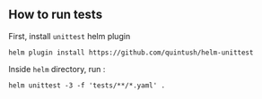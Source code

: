 ## How to run tests

First, install `unittest` helm plugin 

```shell
helm plugin install https://github.com/quintush/helm-unittest
```

Inside `helm` directory, run :

```shell
helm unittest -3 -f 'tests/**/*.yaml' .
```